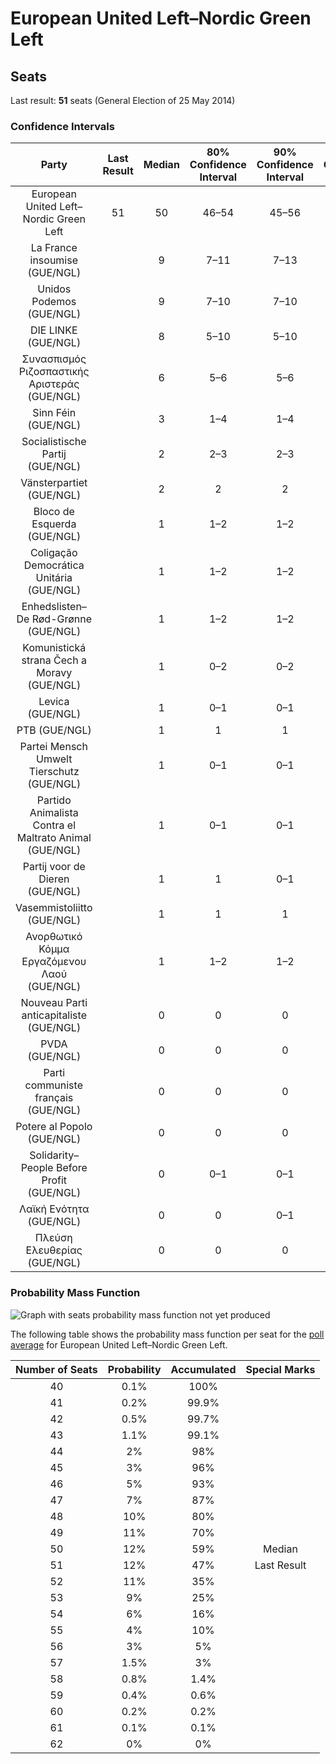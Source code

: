 # European United Left–Nordic Green Left

## Seats

Last result: **51** seats (General Election of 25 May 2014)

### Confidence Intervals

| Party | Last Result | Median | 80% Confidence Interval | 90% Confidence Interval | 95% Confidence Interval | 99% Confidence Interval |
|:-----:|:-----------:|:------:|:-----------------------:|:-----------------------:|:-----------------------:|:-----------------------:|
| European United Left–Nordic Green Left | 51 | 50 | 46–54 | 45–56 | 44–57 | 42–59 |
| La France insoumise (GUE/NGL) | | 9 | 7–11 | 7–13 | 6–13 | 6–14 |
| Unidos Podemos (GUE/NGL) | | 9 | 7–10 | 7–10 | 6–11 | 5–11 |
| DIE LINKE (GUE/NGL) | | 8 | 5–10 | 5–10 | 5–10 | 5–10 |
| Συνασπισμός Ριζοσπαστικής Αριστεράς (GUE/NGL) | | 6 | 5–6 | 5–6 | 5–6 | 5–7 |
| Sinn Féin (GUE/NGL) | | 3 | 1–4 | 1–4 | 1–4 | 1–4 |
| Socialistische Partij (GUE/NGL) | | 2 | 2–3 | 2–3 | 2–3 | 2–4 |
| Vänsterpartiet (GUE/NGL) | | 2 | 2 | 2 | 2 | 2–3 |
| Bloco de Esquerda (GUE/NGL) | | 1 | 1–2 | 1–2 | 1–2 | 1–3 |
| Coligação Democrática Unitária (GUE/NGL) | | 1 | 1–2 | 1–2 | 1–2 | 1–2 |
| Enhedslisten–De Rød-Grønne (GUE/NGL) | | 1 | 1–2 | 1–2 | 1–2 | 1–2 |
| Komunistická strana Čech a Moravy (GUE/NGL) | | 1 | 0–2 | 0–2 | 0–3 | 0–3 |
| Levica (GUE/NGL) | | 1 | 0–1 | 0–1 | 0–1 | 0–1 |
| PTB (GUE/NGL) | | 1 | 1 | 1 | 1 | 1 |
| Partei Mensch Umwelt Tierschutz (GUE/NGL) | | 1 | 0–1 | 0–1 | 0–1 | 0–2 |
| Partido Animalista Contra el Maltrato Animal (GUE/NGL) | | 1 | 0–1 | 0–1 | 0–1 | 0–1 |
| Partij voor de Dieren (GUE/NGL) | | 1 | 1 | 0–1 | 0–1 | 0–2 |
| Vasemmistoliitto (GUE/NGL) | | 1 | 1 | 1 | 1–2 | 1–2 |
| Ανορθωτικό Κόμμα Εργαζόμενου Λαού (GUE/NGL) | | 1 | 1–2 | 1–2 | 1–2 | 1–2 |
| Nouveau Parti anticapitaliste (GUE/NGL) | | 0 | 0 | 0 | 0 | 0 |
| PVDA (GUE/NGL) | | 0 | 0 | 0 | 0 | 0–1 |
| Parti communiste français (GUE/NGL) | | 0 | 0 | 0 | 0 | 0 |
| Potere al Popolo (GUE/NGL) | | 0 | 0 | 0 | 0 | 0 |
| Solidarity–People Before Profit (GUE/NGL) | | 0 | 0–1 | 0–1 | 0–1 | 0–1 |
| Λαϊκή Ενότητα (GUE/NGL) | | 0 | 0 | 0–1 | 0–1 | 0–1 |
| Πλεύση Ελευθερίας (GUE/NGL) | | 0 | 0 | 0 | 0 | 0 |

### Probability Mass Function

![Graph with seats probability mass function not yet produced](average-seats-pmf-europeanunitedleft–nordicgreenleft.png "Seats Probability Mass Function")

The following table shows the probability mass function per seat for the [poll average](average.html) for European United Left–Nordic Green Left.

| Number of Seats | Probability | Accumulated | Special Marks |
|:---------------:|:-----------:|:-----------:|:-------------:|
| 40 | 0.1% | 100% |  |
| 41 | 0.2% | 99.9% |  |
| 42 | 0.5% | 99.7% |  |
| 43 | 1.1% | 99.1% |  |
| 44 | 2% | 98% |  |
| 45 | 3% | 96% |  |
| 46 | 5% | 93% |  |
| 47 | 7% | 87% |  |
| 48 | 10% | 80% |  |
| 49 | 11% | 70% |  |
| 50 | 12% | 59% | Median |
| 51 | 12% | 47% | Last Result |
| 52 | 11% | 35% |  |
| 53 | 9% | 25% |  |
| 54 | 6% | 16% |  |
| 55 | 4% | 10% |  |
| 56 | 3% | 5% |  |
| 57 | 1.5% | 3% |  |
| 58 | 0.8% | 1.4% |  |
| 59 | 0.4% | 0.6% |  |
| 60 | 0.2% | 0.2% |  |
| 61 | 0.1% | 0.1% |  |
| 62 | 0% | 0% |  |


